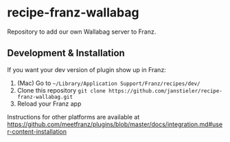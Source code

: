 # recipe-franz-wallabag
Repository to add our own Wallabag server to Franz.

## Development & Installation

If you want your dev version of plugin show up in Franz:

1. (Mac) Go to `~/Library/Application Support/Franz/recipes/dev/`
2. Clone this repository `git clone https://github.com/janstieler/recipe-franz-wallabag.git`
3. Reload your Franz app

Instructions for other platforms are available at https://github.com/meetfranz/plugins/blob/master/docs/integration.md#user-content-installation
